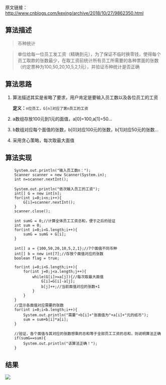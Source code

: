 原文链接：http://www.cnblogs.com/kexing/archive/2018/10/27/9862350.html
## 算法描述

> 币种统计

> 单位给每一位员工发工资（精确到元），为了保证不临时换零钱，使得每个员工取款的张数最少，在取工资前统计所有员工所需要的各种票面的张数（约定票种为100,50,20,10,5,2,1元），并验证币种统计是否正确

## 算法思路

1. 算法描述其实是省略了要求，用户肯定是要输入员工数以及各位员工的工资

	**定义：**`n位员工，G[n]对应了第n员工的工资`

2. a数组存放100元到1元的面值，a[0]=100,a[1]=50...

3. b数组对应每个面值的张数，b[0]对应100元的张数，b[1]对应50元的张数...

4. 采用贪心策略，每次取最大面值 

## 算法实现

		System.out.println("输入员工数n：");
		Scanner scanner = new Scanner(System.in);
		int n=scanner.nextInt();
		
		System.out.println("依次输入员工的工资");
		int[] G = new int[n];
		for(int i=0;i<n;i++){
			G[i]=scanner.nextInt();
		}
		scanner.close();
	
		int sumG = 0;//计算全体员工工资总和，便于之后的验证
		int sum = 0;
		for(int i=0;i<G.length;i++){
			sumG = sumG + G[i];
		}
		
		int[] a = {100,50,20,10,5,2,1};//7个面值不同币种
		int[] b = new int[7];//存放个面值对应的张数
		boolean flag = true;
		
		for(int i=0;i<G.length;i++){
			for(int j=0;j<a.length;j++){
				while(G[i]>=a[j]){//每次取最大面值
					G[i]=G[i]-a[j];
					b[j]++;//当前面值对应的张数+1
				}
			}
		}
		//显示各面值对应需要的张数
		for(int i=0;i<b.length;i++){
			System.out.println("需要"+b[i]+"张面值为"+a[i]+"元的纸币");
			sum = sum+b[i]*a[i];
		}
		
		//验证，各个面值与其对应的张数想乘的总和等于全部员工工资的总和，则说明算法正确
		if(sumG==sum){
			System.out.println("该算法正确！");
		}

## 结果
![](https://img2018.cnblogs.com/blog/1210268/201810/1210268-20181027171106223-1727877162.png)